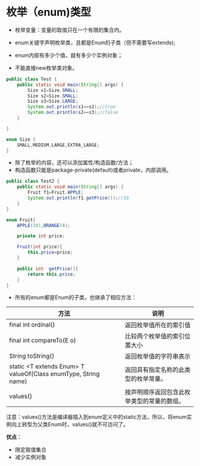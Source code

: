 # 枚举（enum)类型

- 枚举变量：变量的取值只在一个有限的集合内。

- enum关键字声明枚举类，且都是Enum的子类（但不需要写extends);
- enum内部有多少个值，就有多少个实例对象；
- 不能直接new枚举类对象。

```java
public class Test {
    public static void main(String[] args) {
        Size s1=Size.SMALL;
        Size s2=Size.SMALL;
        Size s3=Size.LARGE;
        System.out.println(s1==s2);//true
        System.out.println(s2==s3);//false
    }

}

enum Size {
    SMALL,MEDIUM,LARGE,EXTRA_LARGE;
}
```

- 除了枚举的内容，还可以添加属性/构造函数/方法；
- 构造函数只能是package-private(default)或者private，内部调用。

```java
public class Test2 {
    public static void main(String[] args) {
        Fruit f1=Fruit.APPLE;
        System.out.println(f1.getPrice());//10
    }
}

enum Fruit{
    APPLE(10),ORANGE(8);

    private int price;

    Fruit(int price){
        this.price=price;
    }

    public int  getPrice(){
        return this.price;
    }
}

```

- 所有的enum都是Enum的子类，也继承了相应方法：

| 方法                                                         | 说明                                       |
| ------------------------------------------------------------ | ------------------------------------------ |
| final int ordinal()                                          | 返回枚举值所在的索引值                     |
| final int compareTo(E o)                                     | 比较两个枚举值的索引位置大小               |
| String toString()                                            | 返回枚举值的字符串表示                     |
| static <T extends Enum<T>> T valueOf(Class<T> enumType, String name) | 返回具有指定名称的此类型的枚举常量。       |
| values()                                                     | 按声明顺序返回包含此枚举类型的常量的数组。 |

注意：values()方法是编译器插入到enum定义中的static方法，所以，将enum实例向上转型为父类Enum时，values()就不可访问了。

**优点**：

- 限定取值集合
- 减少实例对象